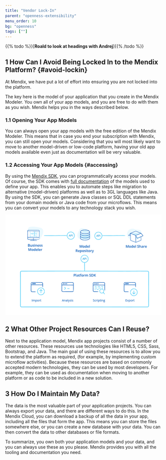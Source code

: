 ```yaml
---
title: "Vendor Lock-In"
parent: "openness-extensibility"
menu_order: 10
bg: "openness"
tags: [""]
---
```


{{% todo %}}[**Roald to look at headings with Andrej**]{{% /todo %}}

## 1 How Can I Avoid Being Locked In to the Mendix Platform? {#avoid-lockin}

At Mendix, we have put a lot of effort into ensuring you are not locked into the platform.

The key here is the model of your application that you create in the Mendix Modeler.  You own all of your app models, and you are free to do with them as you wish. Mendix helps you in the ways described below.

### 1.1 Opening Your App Models

You can always open your app models with the free edition of the Mendix Modeler. This means that in case you end your subscription with Mendix, you can still open your models. Considering that you will most likely want to move to another model-driven or low-code platform, having your old app models available even just as documentation will be very valuable.

### 1.2 Accessing Your App Models {#accessing}

By using the [Mendix SDK](https://developers.mendix.com/sdk/), you can programmatically access your models. Of course, the SDK comes with [full documentation](https://apidocs.mendix.com/modelsdk/latest/index.html) of the models used to define your app. This enables you to automate steps like migration to alternative (model-driven) platforms as well as to 3GL languages like Java. By using the SDK, you can generate Java classes or SQL DDL statements from your domain models or Java code from your microflows. This means you can convert your models to any technology stack you wish.

![](attachments/platform-openness-web-chart-1.png)

## 2 What Other Project Resources Can I Reuse?

Next to the application model, Mendix app projects consist of a number of other resources. These resources use technologies like HTML5, CSS, Sass, Bootstrap, and Java. The main goal of using these resources is to allow you to extend the platform as required, (for example, by implementing custom microflow activities). Because these resources are based on commonly accepted modern technologies, they can be used by most developers. For example, they can be used as documentation when moving to another platform or as code to be included in a new solution.

## 3 How Do I Maintain My Data?

The data is the most valuable part of your application projects. You can always export your data, and there are different ways to do this. In the Mendix Cloud, you can download a backup of all the data in your app, including all the files that form the app. This means you can store the files somewhere else, or you can create a new database with your data. You can then convert the data to other databases or file formats.

To summarize, you own both your application models and your data, and you can always use these as you please. Mendix provides you with all the tooling and documentation you need.
